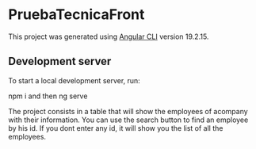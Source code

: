 # PruebaTecnicaFront

This project was generated using [Angular CLI](https://github.com/angular/angular-cli) version 19.2.15.

## Development server

To start a local development server, run:

npm i and then ng serve

The project consists in a table that will show the employees of acompany with their information. You can use the search button to find an employee by his id. If you dont enter any id, it will show you the list of all the employees.
